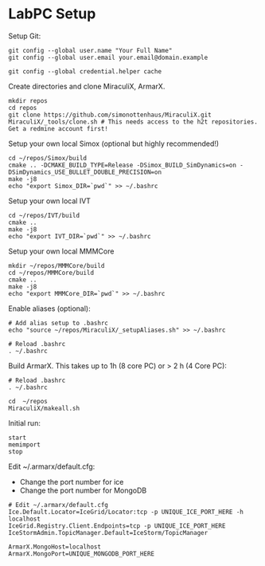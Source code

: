 # LabPC Setup
Setup Git:
```
git config --global user.name "Your Full Name"
git config --global user.email your.email@domain.example

git config --global credential.helper cache
```

Create directories and clone MiraculiX, ArmarX. 
```
mkdir repos
cd repos
git clone https://github.com/simonottenhaus/MiraculiX.git
MiraculiX/_tools/clone.sh # This needs access to the h2t repositories. Get a redmine account first!
```

Setup your own local Simox (optional but highly recommended!)
```
cd ~/repos/Simox/build
cmake .. -DCMAKE_BUILD_TYPE=Release -DSimox_BUILD_SimDynamics=on -DSimDynamics_USE_BULLET_DOUBLE_PRECISION=on
make -j8
echo "export Simox_DIR=`pwd`" >> ~/.bashrc
```

Setup your own local IVT
```
cd ~/repos/IVT/build
cmake ..
make -j8
echo "export IVT_DIR=`pwd`" >> ~/.bashrc
```

Setup your own local MMMCore
```
mkdir ~/repos/MMMCore/build
cd ~/repos/MMMCore/build
cmake ..
make -j8
echo "export MMMCore_DIR=`pwd`" >> ~/.bashrc
```

Enable aliases (optional):
```
# Add alias setup to .bashrc
echo "source ~/repos/MiraculiX/_setupAliases.sh" >> ~/.bashrc

# Reload .bashrc
. ~/.bashrc
```

Build ArmarX. This takes up to 1h (8 core PC) or > 2 h (4 Core PC):
```
# Reload .bashrc
. ~/.bashrc

cd  ~/repos
MiraculiX/makeall.sh
```


Initial run:
```
start
memimport
stop
```

Edit ~/.armarx/default.cfg:
- Change the port number for ice
- Change the port number for MongoDB
```
# Edit ~/.armarx/default.cfg
Ice.Default.Locator=IceGrid/Locator:tcp -p UNIQUE_ICE_PORT_HERE -h localhost
IceGrid.Registry.Client.Endpoints=tcp -p UNIQUE_ICE_PORT_HERE
IceStormAdmin.TopicManager.Default=IceStorm/TopicManager

ArmarX.MongoHost=localhost
ArmarX.MongoPort=UNIQUE_MONGODB_PORT_HERE
```

